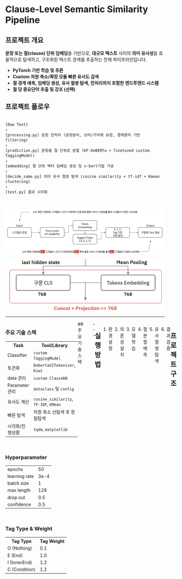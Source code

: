 # Clause-Level Semantic Similarity Pipeline

## 프로젝트 개요
**문장 또는 절(clause) 단위 임베딩**을 기반으로, **대규모 텍스트** 사이의 **의미 유사성**을 효율적으로 탐색하고, 구조화된 텍스트 관계를 추출하는 전체 파이프라인입니다.  

- **PyTorch 기반 학습 및 추론**
- **Custom 차원 축소/확장 모듈 빠른 유사도 검색**
- **절 경계 예측, 임베딩 생성, 유사 절쌍 탐색, 전처리까지 포함한 엔드투엔드 시스템**
- **절 당 중요단어 추출 및 강조 (선택)**


## 프로젝트 플로우
```

[Raw Text]
↓
[processing.py] 문장 전처리 (문장분리, 오타/구어체 보정, 경제용어 기반 filtering)
↓
[prediction.py] 문장을 절 단위로 분할 (KF-DeBERTa + finetuned custom TaggingModel)
↓
[embedding] 절 단위 벡터 임베딩 생성 및 s-bert기법 가공
↓
[decide_same.py] 의미 유사 절쌍 탐색 (cosine similarity + tf-idf + Kmean clustering)
↓
[test.py] 결과 시각화
```
<br>

<p align="center">

![alt text](images/image-2.png)
</p>
<p align="center">
<img src="images/image-3.png" width="500"/> 
</p>

---
<div style="display: flex; align-items: flex-start; justify-content: space-between;">

<!-- 왼쪽: 표 두 개 묶음 -->
<div>

<h3>주요 기술 스택</h3>

<table>
<tr><th>Task</th><th>Tool/Library</th></tr>
<tr><td>Classifier</td><td><code>custom TaggingModel</code></td></tr>
<tr><td>토큰화</td><td><code>DebertaV2Tokenizer</code>, <code>Kiwi</code></td></tr>
<tr><td>data 관리</td><td><code>custom ClauseDB</code></td></tr>
<tr><td>Parameter 관리</td><td><code>dataclass</code> 및 <code>config</code></td></tr>
<tr><td>유사도 계산</td><td><code>cosine_similarity</code>, <code>TF-IDF</code>, <code>KMean</code></td></tr>
<tr><td>빠른 탐색</td><td>차원 축소 선탐색 후 정밀탐색</td></tr>
<tr><td>시각화/진행상황</td><td><code>tqdm</code>, <code>matplotlib</code></td></tr>
</table>

<br>

<h3>Hyperparameter</h3>

<table>
<tr><td>epochs</td><td>50</td></tr>
<tr><td>learning rate</td><td>3e-4</td></tr>
<tr><td>batch size</td><td>1</td></tr>
<tr><td>max length</td><td>128</td></tr>
<tr><td>drop out</td><td>0.5</td></tr>
<tr><td>confidence</td><td>0.5</td></tr>
</table>

<br>

<h3>Tag Type & Weight</h3>

<table>
<tr><th>Tag Type</th><th>Tag Weight</th></tr>
<tr><td>O (Nothing)</td><td>0.1</td></tr>
<tr><td>E (End)</td><td>1.0</td></tr>
<tr><td>I (InnerEnd)</td><td>1.2</td></tr>
<tr><td>C (Condition)</td><td>1.2</td></tr>
</table>

</div>
## 주요 기술 스택

| Task               | Tool/Library                |
|--------------------|-----------------------------|
| Transformer 모델   | HuggingFace Transformers    |
| 임베딩            |   `KF-DeBERTa`           |
| Classifer         | custom `TaggingModel`   |
| 토큰화            | `DebertaV2Tokenizer`, `Kiwi`  |                
| data 관리        | custom `ClauseDB`     |                                   
| Parameter 관리    | `dataclass` 및 `config` |                               
| 유사도 계산       | `cosine_similarity`, `TF-TDF`, `KMean`  |
| 빠른 탐색         | 차원 축소 선탐색 후 정밀탐색  |
| 시각화/진행상황    | `tqdm`, `matplotlib`         |
<div style="margin-left: 30px;">
  <img src="images/image-1.png" width="300"/>
</div>
---

## 실행 방법
1. 환경 설정
```
- python 3.9
- torch 2.5.1
- transformers 4.49.0
- tqdm 4.67.1
```

2. 의존성 설치
```
pip install -r requirements.txt
```

3. 모델 학습
```
python train.py --config configs/kf_deberta.yaml
```

4. 절 분할 예측
```
python prediction.py --input input_text.txt --output predicted_clauses.jsonl
```

5. 유사 절쌍 탐색
```
python decide_same.py --input predicted_clauses.jsonl --output similar_temp.npy
```

6. 결과 검증
```
python test.py --input similar_temp.npy
```

## 프로젝트 구조
```
clause_split/
├── images/              # 이미지
├── train.py             # 문장 분류기 학습
├── prediction.py        # 문장을 절 단위로 분리
├── decide_same.py       # 유사 절쌍 탐색 및 정밀 유사도 계산
├── test.py              # 전체 파이프라인 검증
└── requirements.txt     # 환경 설정
```
